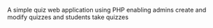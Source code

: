 A simple quiz web application using PHP enabling admins create and modify quizzes and students take quizzes
